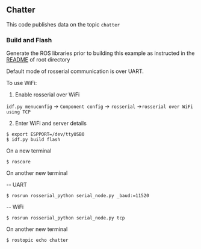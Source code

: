 ## Chatter

This code publishes data on the topic `chatter`

### Build and Flash

Generate the ROS libraries prior to building this example as instructed in the [README](../../../README.md) of root directory

Default mode of rosserial communication is over UART.

To use WiFi:
1. Enable rosserial over WiFi

`idf.py menuconfig` -> `Component config` -> `rosserial` ->`rosserial over WiFi using TCP`

2. Enter WiFi and server details

```
$ export ESPPORT=/dev/ttyUSB0
$ idf.py build flash
```

On a new terminal

```
$ roscore
```

On another new terminal

-- UART
```
$ rosrun rosserial_python serial_node.py _baud:=11520
```
-- WiFi
```
$ rosrun rosserial_python serial_node.py tcp
```

On another new terminal

```
$ rostopic echo chatter
```
